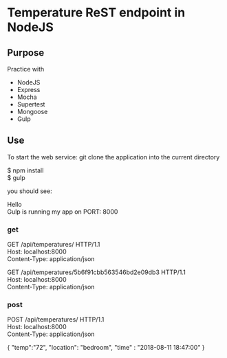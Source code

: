 # Temperature ReST endpoint in NodeJS

## Purpose
Practice with
* NodeJS
* Express
* Mocha
* Supertest
* Mongoose
* Gulp


## Use
To start the web service:
git clone the application into the current directory

 $ npm install<br>
 $ gulp

you should see:

Hello<br>
Gulp is running my app on  PORT: 8000


### get
GET /api/temperatures/ HTTP/1.1<br>
Host: localhost:8000<br>
Content-Type: application/json<br>

GET /api/temperatures/5b6f91cbb563546bd2e09db3 HTTP/1.1<br>
Host: localhost:8000<br>
Content-Type: application/json<br>


### post
POST /api/temperatures/ HTTP/1.1<br>
Host: localhost:8000<br>
Content-Type: application/json<br>

{
	"temp":"72",
	"location": "bedroom",
	"time" : "2018-08-11 18:47:00"
}
